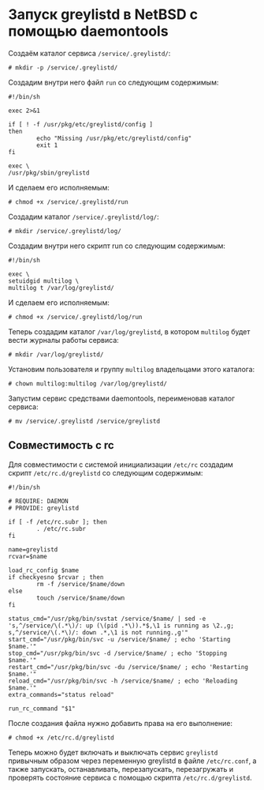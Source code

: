 Запуск greylistd в NetBSD с помощью daemontools
===============================================

Создаём каталог сервиса `/service/.greylistd/`:

    # mkdir -p /service/.greylistd/

Создадим внутри него файл `run` со следующим содержимым:

    #!/bin/sh
    
    exec 2>&1
    
    if [ ! -f /usr/pkg/etc/greylistd/config ]
    then
            echo "Missing /usr/pkg/etc/greylistd/config"
            exit 1
    fi
    
    exec \
    /usr/pkg/sbin/greylistd

И сделаем его исполняемым:

    # chmod +x /service/.greylistd/run

Создадим каталог `/service/.greylistd/log/`:

    # mkdir /service/.greylistd/log/

Создадим внутри него скрипт run со следующим содержимым:

    #!/bin/sh
    
    exec \
    setuidgid multilog \
    multilog t /var/log/greylistd/

И сделаем его исполняемым:

    # chmod +x /service/.greylistd/log/run

Теперь создадим каталог `/var/log/greylistd`, в котором `multilog` будет вести журналы работы сервиса:

    # mkdir /var/log/greylistd/

Установим пользователя и группу `multilog` владельцами этого каталога:

    # chown multilog:multilog /var/log/greylistd/

Запустим сервис средствами daemontools, переименовав каталог сервиса:

    # mv /service/.greylistd /service/greylistd

Совместимость с rc
------------------

Для совместимости с системой инициализации `/etc/rc` создадим скрипт `/etc/rc.d/greylistd` со следующим содержимым:

    #!/bin/sh
    
    # REQUIRE: DAEMON
    # PROVIDE: greylistd
    
    if [ -f /etc/rc.subr ]; then
            . /etc/rc.subr
    fi
    
    name=greylistd
    rcvar=$name
    
    load_rc_config $name
    if checkyesno $rcvar ; then
            rm -f /service/$name/down
    else
            touch /service/$name/down
    fi
    
    status_cmd="/usr/pkg/bin/svstat /service/$name/ | sed -e 's,^/service/\(.*\)/: up (\(pid .*\)).*$,\1 is running as \2.,g; s,^/service/\(.*\)/: down .*,\1 is not running.,g'"
    start_cmd="/usr/pkg/bin/svc -u /service/$name/ ; echo 'Starting $name.'"
    stop_cmd="/usr/pkg/bin/svc -d /service/$name/ ; echo 'Stopping $name.'"
    restart_cmd="/usr/pkg/bin/svc -du /service/$name/ ; echo 'Restarting $name.'"
    reload_cmd="/usr/pkg/bin/svc -h /service/$name/ ; echo 'Reloading $name.'"
    extra_commands="status reload"
    
    run_rc_command "$1"

После создания файла нужно добавить права на его выполнение:

    # chmod +x /etc/rc.d/greylistd

Теперь можно будет включать и выключать сервис `greylistd` привычным образом через переменную greylistd в файле `/etc/rc.conf`, а также запускать, останавливать, перезапускать, перезагружать и проверять состояние сервиса с помощью скрипта `/etc/rc.d/greylistd`.
